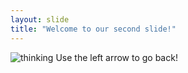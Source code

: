 ```yaml
---
layout: slide
title: "Welcome to our second slide!"
---
```

![thinking](https://tenor.com/3h3c.gif)
Use the left arrow to go back!
